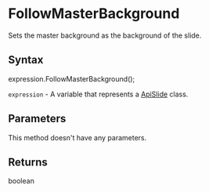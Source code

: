 # FollowMasterBackground

Sets the master background as the background of the slide.

## Syntax

expression.FollowMasterBackground();

`expression` - A variable that represents a [ApiSlide](../ApiSlide.md) class.

## Parameters

This method doesn't have any parameters.

## Returns

boolean